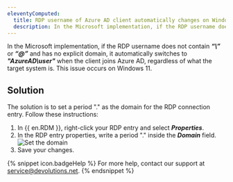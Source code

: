 ```yaml
---
eleventyComputed:
  title: RDP username of Azure AD client automatically changes on Windows 11 
  description: In the Microsoft implementation, if the RDP username doesn’t have "\" or "@" and has no explicit domain, it is automatically changed to "AzureAD\user” if the client is Azure AD joined, regardless of what the target system is. 
---
```

In the Microsoft implementation, if the RDP username does not contain ***“\”*** or ***“@”*** and has no explicit domain, it automatically switches to ***"AzureAD\user"*** when the client joins Azure AD, regardless of what the target system is. This issue occurs on Windows 11.

## Solution
The solution is to set a period "." as the domain for the RDP connection entry. Follow these instructions:
1. In {{ en.RDM }}, right-click your RDP entry and select ***Properties***.
1. In the RDP entry properties, write a period "." inside the ***Domain*** field.
![Set the domain](https://cdnweb.devolutions.net/docs/RDMW2013_2024_1.png)
1. Save your changes.

{% snippet icon.badgeHelp %}
For more help, contact our support at [service@devolutions.net](mailto:service@devolutions.net).
{% endsnippet %}
